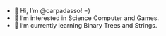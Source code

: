 - 👋 Hi, I’m @carpadasso! =)
- 👀 I’m interested in Science Computer and Games.
- 🌱 I’m currently learning Binary Trees and Strings.

<!---
carpadasso/carpadasso is a ✨ special ✨ repository because its `README.md` (this file) appears on your GitHub profile.
You can click the Preview link to take a look at your changes.
--->
